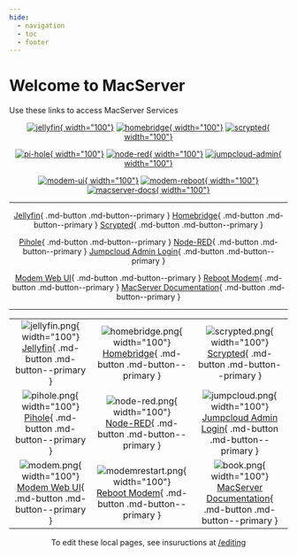 ```yaml
---
hide:
  - navigation
  - toc
  - footer
---
```

# Welcome to MacServer

Use these links to access MacServer Services

<center>

[![jellyfin](img/apps/jellyfin.png){ width="100"}](http://macserver.local:8096/)
[![homebridge](img/apps/homebridge.png){ width="100"}](http://macserver.local:8581/)
[![scrypted](img/apps/scrypted.png){ width="100"}](http://macserver.local:10443/)

[![pi-hole](img/apps/pihole.png){ width="100"}](http://192.168.4.4/admin/)
[![node-red](img/apps/node-red.png){ width="100"}](http://macserver.local:1880/)
[![jumpcloud-admin](img/apps/jumpcloud.png){ width="100"}](https://console.jumpcloud.com/login/admin)

[![modem-ui](img/modem.png){ width="100"}](http://192.168.0.1/index.html)
[![modem-reboot](img/modemrestart.png){ width="100"}](http://192.168.0.1/utilities_reboot.html)
[![macserver-docs](img/book.png){ width="100"}](https://andrewbreyen.github.io/MacServer-Documentation/)

<hr>

[Jellyfin](http://macserver.local:8096/){ .md-button .md-button--primary }
[Homebridge](http://macserver.local:8581/){ .md-button .md-button--primary }
[Scrypted](https://192.168.0.2:10443/){ .md-button .md-button--primary }

[Pihole](http://192.168.0.4/admin/){ .md-button .md-button--primary }
[Node-RED](http://macserver.local:1880/){ .md-button .md-button--primary }
[Jumpcloud Admin Login](https://console.jumpcloud.com/login/admin){ .md-button .md-button--primary }

[Modem Web UI](http://192.168.0.1/index.html){ .md-button .md-button--primary }
[Reboot Modem](http://192.168.0.1/utilities_reboot.html){ .md-button .md-button--primary }
[MacServer Documentation](https://andrewbreyen.github.io/MacServer-Documentation/){ .md-button .md-button--primary }

<hr>

| | | |
|:---:|:---:|:---:|
| ![jellyfin.png](img/apps/jellyfin.png){ width="100"}<br>[Jellyfin](http://macserver.local:8096/){ .md-button .md-button--primary } | ![homebridge.png](img/apps/homebridge.png){ width="100"}<br>[Homebridge](http://macserver.local:8581/){ .md-button .md-button--primary } | ![scrypted.png](img/apps/scrypted.png){ width="100"}<br>[Scrypted](https://192.168.0.2:10443/){ .md-button .md-button--primary } |
| ![pihole.png](img/apps/pihole.png){ width="100"}<br>[Pihole](http://192.168.0.4/admin/){ .md-button .md-button--primary } | ![node-red.png](img/apps/node-red.png){ width="100"}<br>[Node-RED](http://macserver.local:1880/){ .md-button .md-button--primary } | ![jumpcloud.png](img/apps/jumpcloud.png){ width="100"}<br>[Jumpcloud Admin Login](https://console.jumpcloud.com/login/admin){ .md-button .md-button--primary } |
|![modem.png](img/modem.png){ width="100"}<br>[Modem Web UI](http://192.168.0.1/index.html){ .md-button .md-button--primary }|![modemrestart.png](img/modemrestart.png){ width="100"}<br>[Reboot Modem](http://192.168.0.1/utilities_reboot.html){ .md-button .md-button--primary }|![book.png](img/book.png){ width="100"}<br>[MacServer Documentation](https://andrewbreyen.github.io/MacServer-Documentation/){ .md-button .md-button--primary }|

To edit these local pages, see insuructions at [/editing](editing.md)


</center>